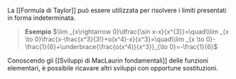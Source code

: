 La [[Formula di Taylor]] può essere utilizzata per risolvere i limiti presentati in forma indeterminata.

>**Esempio**
>	$\lim _{x\rightarrow 0}\dfrac{\sin x-x}{x^{3}}=\quad\\lim _{x \to 0}\frac{x-\frac{x^3}{3!}+o(x^4)-x}{x^3}=\quad\\lim _{x \to 0}-\frac{1}{6}+\underbrace{\frac{o(x^4)}{x^3}}_{\to 0}=-\frac{1}{6}$

Conoscendo gli [[Sviluppi di MacLaurin fondamentali]] delle funzioni elementari, è possibile ricavare altri sviluppi con opportune sostituzioni.
